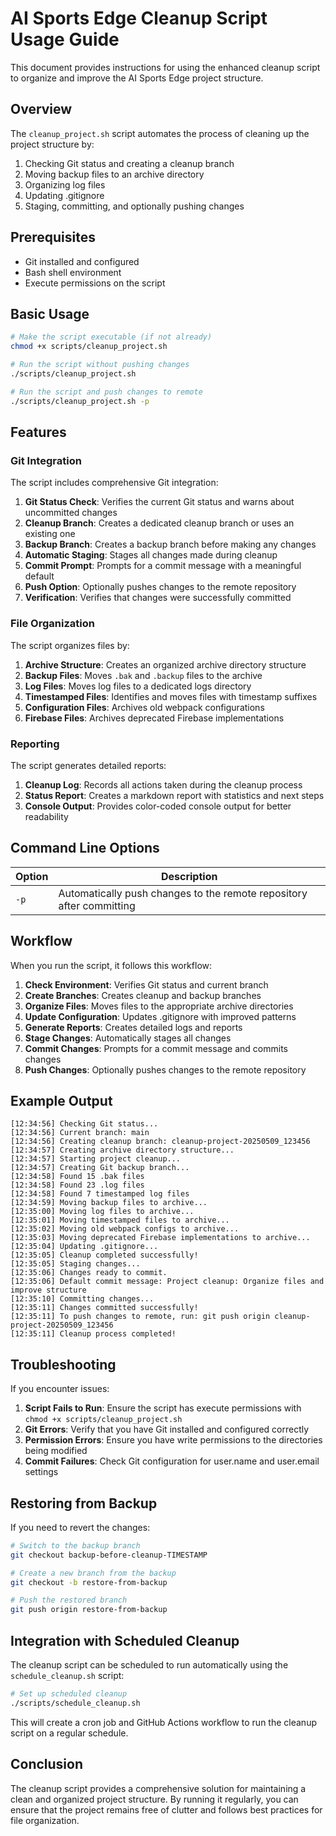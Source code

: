 # AI Sports Edge Cleanup Script Usage Guide

This document provides instructions for using the enhanced cleanup script to organize and improve the AI Sports Edge project structure.

## Overview

The `cleanup_project.sh` script automates the process of cleaning up the project structure by:

1. Checking Git status and creating a cleanup branch
2. Moving backup files to an archive directory
3. Organizing log files
4. Updating .gitignore
5. Staging, committing, and optionally pushing changes

## Prerequisites

- Git installed and configured
- Bash shell environment
- Execute permissions on the script

## Basic Usage

```bash
# Make the script executable (if not already)
chmod +x scripts/cleanup_project.sh

# Run the script without pushing changes
./scripts/cleanup_project.sh

# Run the script and push changes to remote
./scripts/cleanup_project.sh -p
```

## Features

### Git Integration

The script includes comprehensive Git integration:

1. **Git Status Check**: Verifies the current Git status and warns about uncommitted changes
2. **Cleanup Branch**: Creates a dedicated cleanup branch or uses an existing one
3. **Backup Branch**: Creates a backup branch before making any changes
4. **Automatic Staging**: Stages all changes made during cleanup
5. **Commit Prompt**: Prompts for a commit message with a meaningful default
6. **Push Option**: Optionally pushes changes to the remote repository
7. **Verification**: Verifies that changes were successfully committed

### File Organization

The script organizes files by:

1. **Archive Structure**: Creates an organized archive directory structure
2. **Backup Files**: Moves `.bak` and `.backup` files to the archive
3. **Log Files**: Moves log files to a dedicated logs directory
4. **Timestamped Files**: Identifies and moves files with timestamp suffixes
5. **Configuration Files**: Archives old webpack configurations
6. **Firebase Files**: Archives deprecated Firebase implementations

### Reporting

The script generates detailed reports:

1. **Cleanup Log**: Records all actions taken during the cleanup process
2. **Status Report**: Creates a markdown report with statistics and next steps
3. **Console Output**: Provides color-coded console output for better readability

## Command Line Options

| Option | Description |
|--------|-------------|
| `-p` | Automatically push changes to the remote repository after committing |

## Workflow

When you run the script, it follows this workflow:

1. **Check Environment**: Verifies Git status and current branch
2. **Create Branches**: Creates cleanup and backup branches
3. **Organize Files**: Moves files to the appropriate archive directories
4. **Update Configuration**: Updates .gitignore with improved patterns
5. **Generate Reports**: Creates detailed logs and reports
6. **Stage Changes**: Automatically stages all changes
7. **Commit Changes**: Prompts for a commit message and commits changes
8. **Push Changes**: Optionally pushes changes to the remote repository

## Example Output

```
[12:34:56] Checking Git status...
[12:34:56] Current branch: main
[12:34:56] Creating cleanup branch: cleanup-project-20250509_123456
[12:34:57] Creating archive directory structure...
[12:34:57] Starting project cleanup...
[12:34:57] Creating Git backup branch...
[12:34:58] Found 15 .bak files
[12:34:58] Found 23 .log files
[12:34:58] Found 7 timestamped log files
[12:34:59] Moving backup files to archive...
[12:35:00] Moving log files to archive...
[12:35:01] Moving timestamped files to archive...
[12:35:02] Moving old webpack configs to archive...
[12:35:03] Moving deprecated Firebase implementations to archive...
[12:35:04] Updating .gitignore...
[12:35:05] Cleanup completed successfully!
[12:35:05] Staging changes...
[12:35:06] Changes ready to commit.
[12:35:06] Default commit message: Project cleanup: Organize files and improve structure
[12:35:10] Committing changes...
[12:35:11] Changes committed successfully!
[12:35:11] To push changes to remote, run: git push origin cleanup-project-20250509_123456
[12:35:11] Cleanup process completed!
```

## Troubleshooting

If you encounter issues:

1. **Script Fails to Run**: Ensure the script has execute permissions with `chmod +x scripts/cleanup_project.sh`
2. **Git Errors**: Verify that you have Git installed and configured correctly
3. **Permission Errors**: Ensure you have write permissions to the directories being modified
4. **Commit Failures**: Check Git configuration for user.name and user.email settings

## Restoring from Backup

If you need to revert the changes:

```bash
# Switch to the backup branch
git checkout backup-before-cleanup-TIMESTAMP

# Create a new branch from the backup
git checkout -b restore-from-backup

# Push the restored branch
git push origin restore-from-backup
```

## Integration with Scheduled Cleanup

The cleanup script can be scheduled to run automatically using the `schedule_cleanup.sh` script:

```bash
# Set up scheduled cleanup
./scripts/schedule_cleanup.sh
```

This will create a cron job and GitHub Actions workflow to run the cleanup script on a regular schedule.

## Conclusion

The cleanup script provides a comprehensive solution for maintaining a clean and organized project structure. By running it regularly, you can ensure that the project remains free of clutter and follows best practices for file organization.